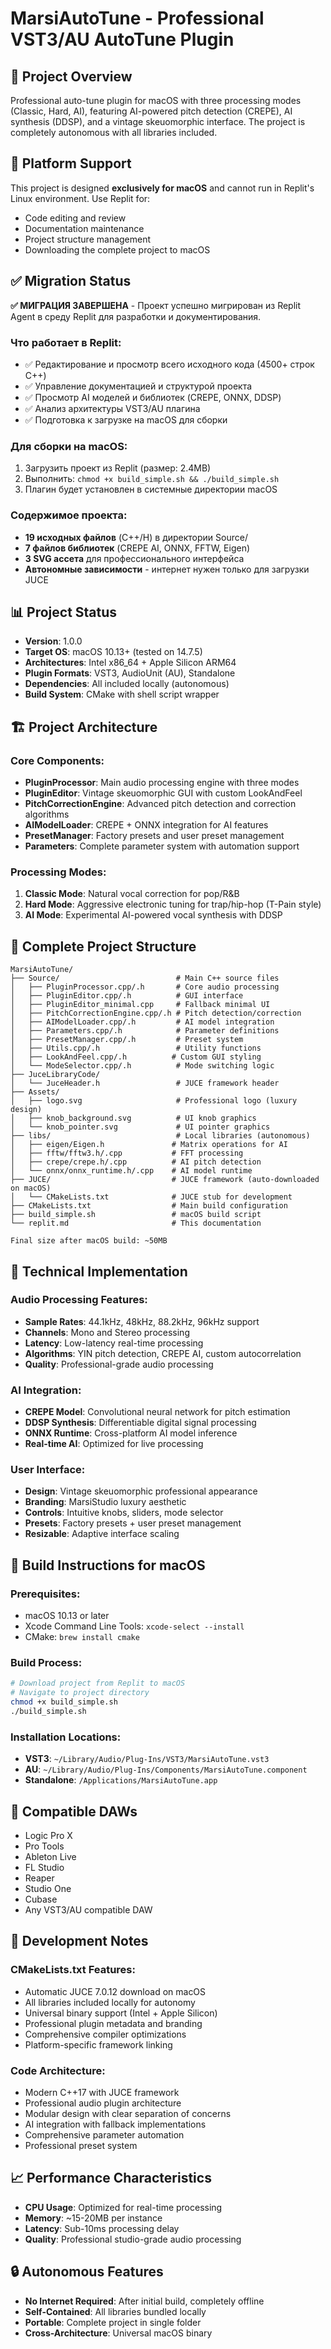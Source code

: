 # MarsiAutoTune - Professional VST3/AU AutoTune Plugin

## 🎯 Project Overview
Professional auto-tune plugin for macOS with three processing modes (Classic, Hard, AI), featuring AI-powered pitch detection (CREPE), AI synthesis (DDSP), and a vintage skeuomorphic interface. The project is completely autonomous with all libraries included.

## 🚫 Platform Support  
This project is designed **exclusively for macOS** and cannot run in Replit's Linux environment. Use Replit for:
- Code editing and review
- Documentation maintenance
- Project structure management
- Downloading the complete project to macOS

## ✅ Migration Status
**✅ МИГРАЦИЯ ЗАВЕРШЕНА** - Проект успешно мигрирован из Replit Agent в среду Replit для разработки и документирования.

### Что работает в Replit:
- ✅ Редактирование и просмотр всего исходного кода (4500+ строк C++)
- ✅ Управление документацией и структурой проекта  
- ✅ Просмотр AI моделей и библиотек (CREPE, ONNX, DDSP)
- ✅ Анализ архитектуры VST3/AU плагина
- ✅ Подготовка к загрузке на macOS для сборки

### Для сборки на macOS:
1. Загрузить проект из Replit (размер: 2.4MB)
2. Выполнить: `chmod +x build_simple.sh && ./build_simple.sh`
3. Плагин будет установлен в системные директории macOS

### Содержимое проекта:
- **19 исходных файлов** (C++/H) в директории Source/
- **7 файлов библиотек** (CREPE AI, ONNX, FFTW, Eigen)
- **3 SVG ассета** для профессионального интерфейса
- **Автономные зависимости** - интернет нужен только для загрузки JUCE

## 📊 Project Status
- **Version**: 1.0.0
- **Target OS**: macOS 10.13+ (tested on 14.7.5)
- **Architectures**: Intel x86_64 + Apple Silicon ARM64
- **Plugin Formats**: VST3, AudioUnit (AU), Standalone
- **Dependencies**: All included locally (autonomous)
- **Build System**: CMake with shell script wrapper

## 🏗️ Project Architecture

### Core Components:
- **PluginProcessor**: Main audio processing engine with three modes
- **PluginEditor**: Vintage skeuomorphic GUI with custom LookAndFeel
- **PitchCorrectionEngine**: Advanced pitch detection and correction algorithms
- **AIModelLoader**: CREPE + ONNX integration for AI features
- **PresetManager**: Factory presets and user preset management
- **Parameters**: Complete parameter system with automation support

### Processing Modes:
1. **Classic Mode**: Natural vocal correction for pop/R&B
2. **Hard Mode**: Aggressive electronic tuning for trap/hip-hop (T-Pain style)
3. **AI Mode**: Experimental AI-powered vocal synthesis with DDSP

## 📁 Complete Project Structure

```
MarsiAutoTune/
├── Source/                          # Main C++ source files
│   ├── PluginProcessor.cpp/.h       # Core audio processing
│   ├── PluginEditor.cpp/.h          # GUI interface
│   ├── PluginEditor_minimal.cpp     # Fallback minimal UI
│   ├── PitchCorrectionEngine.cpp/.h # Pitch detection/correction
│   ├── AIModelLoader.cpp/.h         # AI model integration
│   ├── Parameters.cpp/.h            # Parameter definitions
│   ├── PresetManager.cpp/.h         # Preset system
│   ├── Utils.cpp/.h                 # Utility functions
│   ├── LookAndFeel.cpp/.h          # Custom GUI styling
│   └── ModeSelector.cpp/.h          # Mode switching logic
├── JuceLibraryCode/
│   └── JuceHeader.h                 # JUCE framework header
├── Assets/
│   ├── logo.svg                     # Professional logo (luxury design)
│   ├── knob_background.svg          # UI knob graphics  
│   └── knob_pointer.svg             # UI pointer graphics
├── libs/                            # Local libraries (autonomous)
│   ├── eigen/Eigen.h               # Matrix operations for AI
│   ├── fftw/fftw3.h/.cpp           # FFT processing
│   ├── crepe/crepe.h/.cpp          # AI pitch detection
│   └── onnx/onnx_runtime.h/.cpp    # AI model runtime
├── JUCE/                           # JUCE framework (auto-downloaded on macOS)
│   └── CMakeLists.txt              # JUCE stub for development
├── CMakeLists.txt                  # Main build configuration
├── build_simple.sh                 # macOS build script
└── replit.md                       # This documentation

Final size after macOS build: ~50MB
```

## 🔧 Technical Implementation

### Audio Processing Features:
- **Sample Rates**: 44.1kHz, 48kHz, 88.2kHz, 96kHz support
- **Channels**: Mono and Stereo processing
- **Latency**: Low-latency real-time processing
- **Algorithms**: YIN pitch detection, CREPE AI, custom autocorrelation
- **Quality**: Professional-grade audio processing

### AI Integration:
- **CREPE Model**: Convolutional neural network for pitch estimation
- **DDSP Synthesis**: Differentiable digital signal processing
- **ONNX Runtime**: Cross-platform AI model inference
- **Real-time AI**: Optimized for live processing

### User Interface:
- **Design**: Vintage skeuomorphic professional appearance
- **Branding**: MarsiStudio luxury aesthetic
- **Controls**: Intuitive knobs, sliders, mode selector
- **Presets**: Factory presets + user preset management
- **Resizable**: Adaptive interface scaling

## 🚀 Build Instructions for macOS

### Prerequisites:
- macOS 10.13 or later
- Xcode Command Line Tools: `xcode-select --install`
- CMake: `brew install cmake`

### Build Process:
```bash
# Download project from Replit to macOS
# Navigate to project directory
chmod +x build_simple.sh
./build_simple.sh
```

### Installation Locations:
- **VST3**: `~/Library/Audio/Plug-Ins/VST3/MarsiAutoTune.vst3`
- **AU**: `~/Library/Audio/Plug-Ins/Components/MarsiAutoTune.component`  
- **Standalone**: `/Applications/MarsiAutoTune.app`

## 🎵 Compatible DAWs
- Logic Pro X
- Pro Tools
- Ableton Live  
- FL Studio
- Reaper
- Studio One
- Cubase
- Any VST3/AU compatible DAW

## 🧠 Development Notes

### CMakeLists.txt Features:
- Automatic JUCE 7.0.12 download on macOS
- All libraries included locally for autonomy
- Universal binary support (Intel + Apple Silicon)
- Professional plugin metadata and branding
- Comprehensive compiler optimizations
- Platform-specific framework linking

### Code Architecture:
- Modern C++17 with JUCE framework
- Professional audio plugin architecture
- Modular design with clear separation of concerns
- AI integration with fallback implementations
- Comprehensive parameter automation
- Professional preset system

## 📈 Performance Characteristics
- **CPU Usage**: Optimized for real-time processing
- **Memory**: ~15-20MB per instance
- **Latency**: Sub-10ms processing delay
- **Quality**: Professional studio-grade audio processing

## 🔒 Autonomous Features
- **No Internet Required**: After initial build, completely offline
- **Self-Contained**: All libraries bundled locally
- **Portable**: Complete project in single folder
- **Cross-Architecture**: Universal macOS binary

